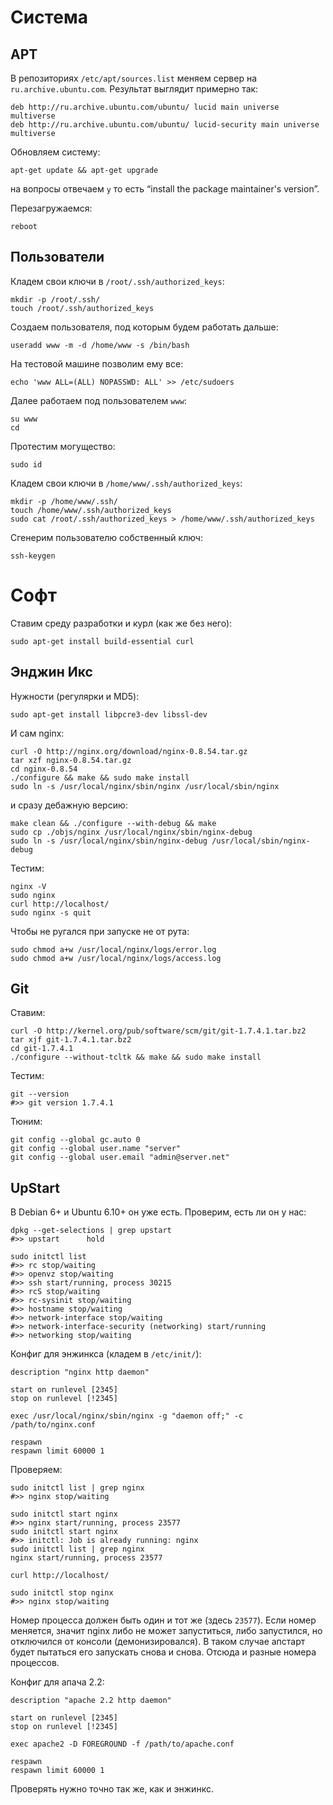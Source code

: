 
Система
=======

APT
---

В репозиториях `/etc/apt/sources.list` меняем сервер на `ru.archive.ubuntu.com`.
Результат выглядит примерно так:

	deb http://ru.archive.ubuntu.com/ubuntu/ lucid main universe multiverse
	deb http://ru.archive.ubuntu.com/ubuntu/ lucid-security main universe multiverse

Обновляем систему:

	apt-get update && apt-get upgrade

на вопросы отвечаем `y` то есть “install the package maintainer's version”.

Перезагружаемся:

	reboot

Пользователи
------------

Кладем свои ключи в `/root/.ssh/authorized_keys`:

	mkdir -p /root/.ssh/
	touch /root/.ssh/authorized_keys

Создаем пользователя, под которым будем работать дальше:

	useradd www -m -d /home/www -s /bin/bash

На тестовой машине позволим ему все:

	echo 'www ALL=(ALL) NOPASSWD: ALL' >> /etc/sudoers

Далее работаем под пользователем `www`:

	su www
	cd

Протестим могущество:

	sudo id

Кладем свои ключи в `/home/www/.ssh/authorized_keys`:

	mkdir -p /home/www/.ssh/
	touch /home/www/.ssh/authorized_keys
	sudo cat /root/.ssh/authorized_keys > /home/www/.ssh/authorized_keys

Сгенерим пользователю собственный ключ:

	ssh-keygen

Софт
====

Ставим среду разработки и курл (как же без него):

	sudo apt-get install build-essential curl


Энджин Икс
----------


Нужности (регулярки и MD5):

	sudo apt-get install libpcre3-dev libssl-dev


И сам nginx:

	curl -O http://nginx.org/download/nginx-0.8.54.tar.gz
	tar xzf nginx-0.8.54.tar.gz
	cd nginx-0.8.54
	./configure && make && sudo make install
	sudo ln -s /usr/local/nginx/sbin/nginx /usr/local/sbin/nginx

и сразу дебажную версию:

	make clean && ./configure --with-debug && make
	sudo cp ./objs/nginx /usr/local/nginx/sbin/nginx-debug
	sudo ln -s /usr/local/nginx/sbin/nginx-debug /usr/local/sbin/nginx-debug

Тестим:

	nginx -V
	sudo nginx
	curl http://localhost/
	sudo nginx -s quit

Чтобы не ругался при запуске не от рута:

	sudo chmod a+w /usr/local/nginx/logs/error.log
	sudo chmod a+w /usr/local/nginx/logs/access.log


Git
---


Ставим:

	curl -O http://kernel.org/pub/software/scm/git/git-1.7.4.1.tar.bz2
	tar xjf git-1.7.4.1.tar.bz2
	cd git-1.7.4.1
	./configure --without-tcltk && make && sudo make install

Тестим:

	git --version
	#>> git version 1.7.4.1

Тюним:

	git config --global gc.auto 0
	git config --global user.name "server"
	git config --global user.email "admin@server.net"


UpStart
---

В Debian 6+ и Ubuntu 6.10+ он уже есть.
Проверим, есть ли он у нас:

	dpkg --get-selections | grep upstart
	#>> upstart      hold
	
	sudo initctl list
	#>> rc stop/waiting
	#>> openvz stop/waiting
	#>> ssh start/running, process 30215
	#>> rcS stop/waiting
	#>> rc-sysinit stop/waiting
	#>> hostname stop/waiting
	#>> network-interface stop/waiting
	#>> network-interface-security (networking) start/running
	#>> networking stop/waiting

Конфиг для энжинкса (кладем в `/etc/init/`):

	description "nginx http daemon"
	
	start on runlevel [2345]
	stop on runlevel [!2345]
	
	exec /usr/local/nginx/sbin/nginx -g "daemon off;" -c /path/to/nginx.conf
	
	respawn
	respawn limit 60000 1

Проверяем:

	sudo initctl list | grep nginx
	#>> nginx stop/waiting
	
	sudo initctl start nginx
	#>> nginx start/running, process 23577
	sudo initctl start nginx
	#>> initctl: Job is already running: nginx
	sudo initctl list | grep nginx
	nginx start/running, process 23577
	
	curl http://localhost/
	
	sudo initctl stop nginx
	#>> nginx stop/waiting

Номер процесса должен быть один и тот же (здесь `23577`). Если номер меняется, значит nginx либо не может запуститься, либо запустился, но отключился от консоли (демонизировался). В таком случае апстарт будет пытаться его запускать снова и снова. Отсюда и разные номера процессов.


Конфиг для апача 2.2:

	description "apache 2.2 http daemon"
	
	start on runlevel [2345]
	stop on runlevel [!2345]
	
	exec apache2 -D FOREGROUND -f /path/to/apache.conf
	
	respawn
	respawn limit 60000 1

Проверять нужно точно так же, как и энжинкс.


